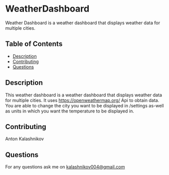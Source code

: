 # WeatherDashboard
Weather Dashboard is a weather dashboard that displays weather data for multiple cities.
## Table of Contents
* [Description](#description)
* [Contributing](#contributing)
* [Questions](#questions)
## Description
This weather dashboard is a weather dashboard that displays weather data for multiple cities.
It uses https://openweathermap.org/ Api to obtain data. You are able to change the city you want to be displayed in /settings
as-well as units in which you want the temperature to be displayed in.
## Contributing
Anton Kalashnikov
## Questions
For any questions ask me on kalashnikov004@gmail.com